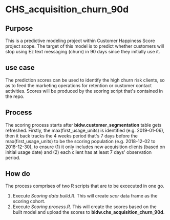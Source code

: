 # CHS_acquisition_churn_90d

## Purpose

This is a predictive modeling project within Customer Happiness Score project scope. The target of this model is to predict whether customers will stop using Ez text messaging (churn) in 90 days since they initially use it. 

## use case

The prediction scores can be used to identify the high churn risk clients, so as to feed the marketing operations for retention or customer contact activities. Scores will be produced by the scoring script that's contained in the repo. 

## Process

The scoring process starts after __bidw.customer_segmentation__ table gets refreshed. Firstly, the max(first_usage_units) is identified (e.g. 2019-01-06), then it back tracks the 4 weeks period that's 7 days before the max(first_usage_units) to be the scoring population (e.g. 2018-12-02 to 2018-12-30), to ensure (1) it only includes new acquisition clients (based on initial usage date) and (2) each client has at least 7 days' observation period.

## How do

The process comprises of two R scripts that are to be excecuted in one go. 

1. Execute _Scoring data build.R_. This will create _scor_ data frame as the scoring cohort. 
2. Execute _Scoring process.R_. This will create the scores based on the built model and upload the scores to __bidw.chs_acquisition_churn_90d__.